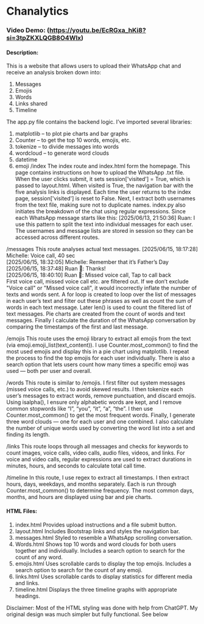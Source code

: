 # Chanalytics
### Video Demo: (https://youtu.be/EcRGxa_hKi8?si=3tpZKXLQGB8O4Wlx)
#### Description:
This is a website that allows users to upload their WhatsApp chat and receive an analysis broken down into:
1.	Messages
2.	Emojis
3.	Words
4.	Links shared
5.	Timeline

The app.py file contains the backend logic. I’ve imported several libraries:
1.	matplotlib – to plot pie charts and bar graphs
2.	Counter – to get the top 10 words, emojis, etc.
3.	tokenize – to divide messages into words
4.	wordcloud – to generate word clouds
5.	datetime 
6.	emoji
/index
The index route and index.html form the homepage. This page contains instructions on how to upload the WhatsApp .txt file. When the user clicks submit, it sets session['visited'] = True, which is passed to layout.html. When visited is True, the navigation bar with the five analysis links is displayed. Each time the user returns to the index page, session['visited'] is reset to False.
Next, I extract both usernames from the text file, making sure not to duplicate names.
index.py also initiates the breakdown of the chat using regular expressions. Since each WhatsApp message starts like this:
[2025/06/13, 21:50:36] Ruan:
I use this pattern to split the text into individual messages for each user. The usernames and message lists are stored in session so they can be accessed across different routes.
 
/messages
This route analyses actual text messages. 
[2025/06/15, 18:17:28] Michelle: ‎Voice call, ‎40 sec  
[2025/06/15, 18:32:05] Michelle: Remember that it’s Father’s Day  
[2025/06/15, 18:37:48] Ruan 🦘: Thanks!  
[2025/06/15, 18:40:10] Ruan 🦘: ‎Missed voice call, ‎Tap to call back  
First voice call, missed voice call etc. are filtered out. If we don’t exclude "Voice call" or "Missed voice call", it would incorrectly inflate the number of texts and words sent. A for loop is created to loop over the list of messages in each user’s text and filter out these phrases as well as count the sum of words in each text message. Later len() is used to count the filtered list of text messages. 
Pie charts are created from the count of words and text messages.
Finally I calculate the duration of the WhatsApp conversation by comparing the timestamps of the first and last message.
 
/emojis
This route uses the emoji library to extract all emojis from the text (via emoji.emoji_list(text_content)). I use Counter.most_common() to find the most used emojis and display this in a pie chart using matplotlib.
I repeat the process to find the top emojis for each user individually. There is also a search option that lets users count how many times a specific emoji was used — both per user and overall.
 
/words
This route is similar to /emojis. I first filter out system messages (missed voice calls, etc.) to avoid skewed results. I then tokenize each user’s messages to extract words, remove punctuation, and discard emojis.
Using isalpha(), I ensure only alphabetic words are kept, and I remove common stopwords like “I”, “you”, “it”, “a”, “the”.
I then use Counter.most_common() to get the most frequent words.
Finally, I generate three word clouds — one for each user and one combined. I also calculate the number of unique words used by converting the word list into a set and finding its length.
 
/links
This route loops through all messages and checks for keywords to count images, voice calls, video calls, audio files, videos, and links.
For voice and video calls, regular expressions are used to extract durations in minutes, hours, and seconds to calculate total call time.
 
/timeline
In this route, I use regex to extract all timestamps. I then extract hours, days, weekdays, and months separately. Each is run through Counter.most_common() to determine frequency.
The most common days, months, and hours are displayed using bar and pie charts.
 
#### HTML Files:
1. index.html
Provides upload instructions and a file submit button.
2. layout.html
Includes Bootstrap links and styles the navigation bar.
3. messages.html
Styled to resemble a WhatsApp scrolling conversation.
4. Words.html
Shows top 10 words and word clouds for both users together and individually. Includes a search option to search for the count of any word.
5. emojis.html
Uses scrollable cards to display the top emojis. Includes a search option to search for the count of any emoji.
6. links.html
Uses scrollable cards to display statistics for different media and links.
7. timeline.html
Displays the three timeline graphs with appropriate headings.
 
Disclaimer:
Most of the HTML styling was done with help from ChatGPT. My original design was much simpler but fully functional. See below
